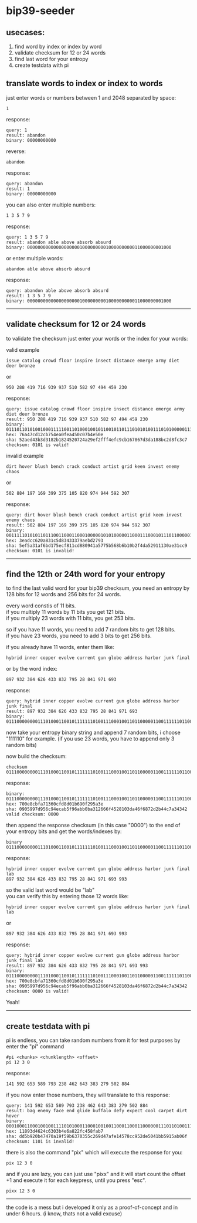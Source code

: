 # bip39-seeder

## usecases:
1. find word by index or index by word
2. validate checksum for 12 or 24 words
3. find last word for your entropy 
4. create testdata with pi

## translate words to index or index to words

just enter words or numbers between 1 and 2048 separated by space:
```
1
```
response: 
```
query: 1
result: abandon
binary: 00000000000
```
reverse:
```
abandon
```
response: 
```
query: abandon
result: 1
binary: 00000000000
```

you can also enter multiple numbers:

```
1 3 5 7 9
```
response: 
```
query: 1 3 5 7 9
result: abandon able above absorb absurd
binary: 0000000000000000000010000000001000000000011000000001000
```
or enter multiple words:
```
abandon able above absorb absurd
```
response:
```
query: abandon able above absorb absurd
result: 1 3 5 7 9
binary: 0000000000000000000010000000001000000000011000000001000
```

<hr>

## validate checksum for 12 or 24 words

to validate the checksum just enter your words or the index for your words:

valid example
```
issue catalog crowd floor inspire insect distance emerge army diet deer bronze
```
or
```
950 288 419 716 939 937 510 582 97 494 459 230
```
response: 
```
query: issue catalog crowd floor inspire insect distance emerge army diet deer bronze
result: 950 288 419 716 939 937 510 582 97 494 459 230
binary: 011101101010010001111100110100010010110010110111010101001110101000001111111010100100010100001100000001111011010011100101000011100101
hex: 76a47cd12cb754ea0fea450c07b4e50e
sha: 52aed43b3d3182b1824520724a29ef2fff4efc9cb167867d3da188bc2d8fc3c7
checksum: 0101 is valid!
```

invalid example
```
dirt hover blush bench crack conduct artist grid keen invest enemy chaos
```
or
```
502 884 197 169 399 375 105 820 974 944 592 307
```
response: 
```
query: dirt hover blush bench crack conduct artist grid keen invest enemy chaos
result: 502 884 197 169 399 375 105 820 974 944 592 307
binary: 001111101010110111001100011000100000101010000011000111000101110110000011010000110011001101111001101011101011110100100111100100110010
hex: 3eadcc620a831c5d83433379aebd2793
sha: 5ef5a31af6bd175ecf811cd880941a5775b568b6b10b2f4da52911130ae31cc9
checksum: 0101 is invalid!
```

<hr>

## find the 12th or 24th word for your entropy

to find the last valid word for your bip39 checksum, you need an entropy by 128 bits for 12 words and 256 bits for 24 words.

every word constis of 11 bits. <br>
if you multiply 11 words by 11 bits you get 121 bits. <br>
if you multiply 23 words with 11 bits, you get 253 bits. <br>

so if you have 11 words, you need to add 7 random bits to get 128 bits.<br>
if you have 23 words, you need to add 3 bits to get 256 bits.

if you already have 11 words, enter them like:
```
hybrid inner copper evolve current gun globe address harbor junk final
```
or by the word index:
```
897 932 384 626 433 832 795 28 841 971 693
```
response:
```
query: hybrid inner copper evolve current gun globe address harbor junk final
result: 897 932 384 626 433 832 795 28 841 971 693
binary: 0111000000001110100011001011111110100111000100110110000011001111110110001101000000011011011010010000111100101001010110100
```
now take your entropy binary string and append 7 random bits, i choose "111110" for example. (if you use 23 words, you have to append only 3 random bits)

now build the checksum:
```
checksum 01110000000011101000110010111111101001110001001101100000110011111101100011010000000110110110100100001111001010010101101000111110
```
response:
```
binary: 01110000000011101000110010111111101001110001001101100000110011111101100011010000000110110110100100001111001010010101101000111110
hex: 700e8cbfa71360cfd8d01b690f295a3e
sha: 0905997d956c94ecab5f96abb0ba312666f4528103da46f6872d2b44c7a34342
valid checksum: 0000
```
then append the response checksum (in this case "0000") to the end of your entropy bits and get the words/indexes by:
```
binary 011100000000111010001100101111111010011100010011011000001100111111011000110100000001101101101001000011110010100101011010001111100000
```
response:
```
hybrid inner copper evolve current gun globe address harbor junk final lab
897 932 384 626 433 832 795 28 841 971 693 993
```
so the valid last word would be "lab" <br>
you can verify this by entering those 12 words like:
```
hybrid inner copper evolve current gun globe address harbor junk final lab
```
or
```
897 932 384 626 433 832 795 28 841 971 693 993
```
response:
```
query: hybrid inner copper evolve current gun globe address harbor junk final lab
result: 897 932 384 626 433 832 795 28 841 971 693 993
binary: 011100000000111010001100101111111010011100010011011000001100111111011000110100000001101101101001000011110010100101011010001111100000
hex: 700e8cbfa71360cfd8d01b690f295a3e
sha: 0905997d956c94ecab5f96abb0ba312666f4528103da46f6872d2b44c7a34342
checksum: 0000 is valid!
```

Yeah!

<hr>

## create testdata with pi

pi is endless, you can take random numbers from it for test purposes by enter the "pi" command
```
#pi <chunks> <chunklength> <offset>
pi 12 3 0
```
response:
```
141 592 653 589 793 238 462 643 383 279 502 884
```
if you now enter those numbers, they will translate to this response:
```
query: 141 592 653 589 793 238 462 643 383 279 502 884
result: bag enemy face end glide buffalo defy expect cool carpet dirt hover
binary: 000100011000100100111101010001100010010011000110001100000011101101001110011010101000001000101111110001000101100011111010101101110011
hex: 11893d4624c6303b4e6a822fc458fab7
sha: dd5b920b47470a19f59b6370355c269d47afe14578cc952de5041bb5915ab06f
checksum: 1101 is invalid!
```
there is also the command "pix" which will execute the response for you:
```
pix 12 3 0
```

and if you are lazy, you can just use "pixx" and it will start count the offset +1 and execute it for each keypress, until you press "esc".
```
pixx 12 3 0
```

<hr>

the code is a mess but i developed it only as a proof-of-concept and in under 6 hours. (i know, thats not a valid excuse)
